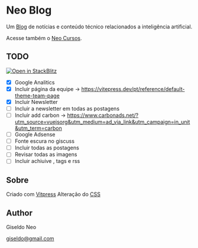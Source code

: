 # Neo Blog

Um [Blog](https://giseldo.github.io/blog/) de notícias e conteúdo técnico relacionados a inteligência artificial.

Acesse também o [Neo Cursos](https://giseldo.github.io/cursos/).

## TODO

[![Open in StackBlitz](https://developer.stackblitz.com/img/open_in_stackblitz.svg)](https://stackblitz.com/github/giseldo/blog)

- [x] Google Analitics 
- [x] Incluir página da equipe -> https://vitepress.dev/pt/reference/default-theme-team-page
- [x] Incluir Newsletter
- [ ] Incluir a newsletter em todas as postagens
- [ ] Incluir add carbon -> https://www.carbonads.net/?utm_source=vuejsorg&utm_medium=ad_via_link&utm_campaign=in_unit&utm_term=carbon
- [ ] Google Adsense 
- [ ] Fonte escura no giscuss
- [ ] Incluir todas as postagens
- [ ] Revisar todas as imagens
- [ ] Incluir achiuive , tags e rss

## Sobre

Criado com [Vitpress](https://vitepress.dev/)
Alteração do [CSS](https://github.com/vuejs/vitepress/blob/main/src/client/theme-default/styles/components/vp-doc.css)

## Author 

Giseldo Neo

giseldo@gmail.com
